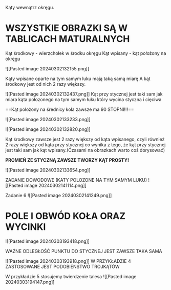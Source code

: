 Kąty wewnątrz okręgu.

# WSZYSTKIE OBRAZKI SĄ W TABLICACH MATURALNYCH
Kąt środkowy - wierzchołek w środku okręgu 
Kąt wpisany - kąt położony na okręgu

![[Pasted image 20240302132155.png]]

Kąty  wpisane oparte na tym samym luku mają taką samą miarę
A kąt środkowy jest od nich 2 razy większy.


![[Pasted image 20240302132437.png]]
Kąt przy stycznej jest taki sam jak miara kąta połozonego na tym samym łuku który wycina styczna i cięciwa

==Kąt położony na średnicy koła zawsze ma 90 STOPNI!!!==

![[Pasted image 20240302133233.png]]


![[Pasted image 20240302132820.png]]

Kąt środkowy zawsze jest 2 razy większy od kąta  wpisanego, czyli również 2 razy większy od kąta przy stycznej co wynika z tego, że kąt przy stycznej jest taki sam jak kąt wpisany.(Czasami na obrazkach warto coś dorysować)


**PROMIEŃ ZE STYCZNĄ ZAWSZE TWORZY KĄT PROSTY!**

![[Pasted image 20240302133654.png]]

ZADANIE DOWODOWE (KATY POLOZONE NA TYM SAMYM LUKU)
![[Pasted image 20240302141114.png]]


Zadanie 6
![[Pasted image 20240302141249.png]]

# POLE I OBWÓD KOŁA ORAZ WYCINKI

![[Pasted image 20240303193418.png]]


WAŻNE ODLEGŁOŚĆ PUNKTU DO STYCZNEJ JEST ZAWSZE TAKA SAMA


![[Pasted image 20240303193918.png]]
 W PRZYKŁADZIE 4 ZASTOSOWANE JEST PODOBIEŃSTWO TRÓJKĄTÓW


W przykładzie 5 stosujemy twierdzenie talesa
![[Pasted image 20240303194147.png]]
